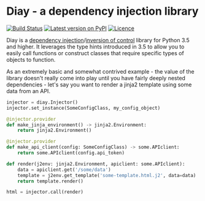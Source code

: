 # Diay - a dependency injection library

[![Build Status](https://travis-ci.org/anlutro/diay.py.svg?branch=master)](https://travis-ci.org/anlutro/diay.py)
[![Latest version on PyPI](https://img.shields.io/pypi/v/diay.svg?maxAge=2592000)](https://pypi.org/project/diay)
[![Licence](https://img.shields.io/badge/license-MIT-blue.svg)](https://opensource.org/licenses/MIT)

Diay is a [dependency injection]()/[inversion of control]() library for Python 3.5 and higher. It leverages the type hints introduced in 3.5 to allow you to easily call functions or construct classes that require specific types of objects to function.

As an extremely basic and somewhat contrived example - the value of the library doesn't really come into play until you have fairly deeply nested dependencies - let's say you want to render a jinja2 template using some data from an API.

```python
injector = diay.Injector()
injector.set_instance(SomeConfigClass, my_config_object)

@injector.provider
def make_jinja_environment() -> jinja2.Environment:
    return jinja2.Environment()

@injector.provider
def make_api_client(config: SomeConfigClass) -> some.APIclient:
    return some.APIclient(config.api_token)

def render(j2env: jinja2.Environment, apiclient: some.APIclient):
    data = apiclient.get('/some/data')
    template = j2env.get_template('some-template.html.j2', data=data)
    return template.render()

html = injector.call(render)
```

